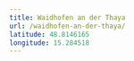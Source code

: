 ```yaml
---
title: Waidhofen an der Thaya
url: /waidhofen-an-der-thaya/
latitude: 48.8146165
longitude: 15.284518
---
```

